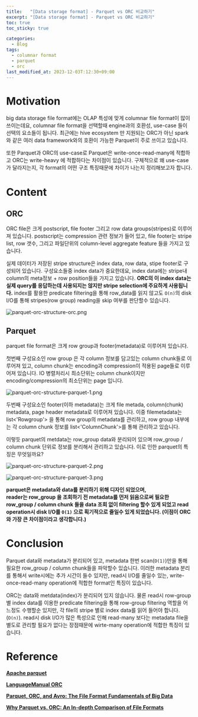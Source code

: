 ```yaml
---
title:   "[Data storage format] - Parquet vs ORC 비교하기"
excerpt: "[Data storage format] - Parquet vs ORC 비교하기"
toc: true
toc_sticky: true

categories:
  - Blog
tags:
  - columnar format
  - parquet
  - orc
last_modified_at: 2023-12-03T:12:30+09:00
---
```

# Motivation

big data storage file format에는 OLAP 특성에 맞게 columnar file format이 많이 쓰이는데요, columnar file format을 선택할때 engine과의 호환성, use-case 들이 선택의 요소들이 됩니다. 최근에는 hive ecosystem 만 지원되는 ORC가 아닌 spark와 같은 여러 data framework와의 호환이 가능한 Parquet이 주로 쓰이고 있습니다.

또한 Parquet과 ORC의 use-case로 Parquet은 write-once-read-many에 적합하고 ORC는 write-heavy 에 적합하다는 차이점이 있습니다.  구체적으로 왜 use-case가 달라지는지, 각 format의 어떤 구조 특징때문에 차이가 나는지 정리해보고자 합니다.

# Content

## ORC

ORC file은 크게 postscript, file footer 그리고 row data groups(stripes)로 이루어져 있습니다.
postscript는 compression 관련 정보가 들어 있고, file footer는 stripe list, row 갯수, 그리고 파일단위의 column-level aggregate feature 들을 가지고 있습니다.

실제 데이터가 저장된 stripe structure은 index data, row data, stipe footer로 구성되어 있습니다. 구성요소들중 index data가 중요한데요,
index data에는 stripe내 column의 meta정보 + row position들을 가지고 있습니다. **ORC의 이 index data는 실제 query를 응답하는데 사용되지는 않지만 stripe selection에 주요하게 사용됩니다.** index를 활용한 predicate filtering을 통해 row_data를 읽지 않고도 `O(n)`의 disk I/O를 통해 stripes(row group) reading을 skip 여부를 판단할수 있습니다.

![parquet-orc-structure-orc.png](https://raw.githubusercontent.com/chaneeh/chaneeh.github.io/master/img/file-format-parquet-orc/parquet-orc-structure-orc.png)

## Parquet

parquet file format은 크게 row group과 footer(metadata)로 이루어져 있습니다.

첫번째 구성요소인 row group 은 각 column 정보를 담고있는 column chunk들로 이루어져 있고, column chunk는 encoding과 compression이 적용된 page들로 이루어져 있습니다. IO 병렬처리시 최소단위는 column chunk이지만 encoding/compression의 최소단위는 page 입니다.

![parquet-orc-structure-parquet-1.png](https://raw.githubusercontent.com/chaneeh/chaneeh.github.io/master/img/file-format-parquet-orc/parquet-orc-structure-parquet-1.png)

두번째 구성요소인 footer(이하 metadata)는 크게 file metada, column(chunk) metadata, page header metadata로 이루어져 있습니다. 이중 filemetadata는 list<'Rowgroup'> 을 통해 row group의 metadata를 관리하고, row group 내부에는 각 column chunk 정보를 list<'ColumnChunk'>를 통해 관리하고 있습니다. 

이렇듯 parquet의 metdata는 row_group data와 분리되어 있으며 row_group / column chunk 단위로 정보를 분리해서 관리하고 있습니다. 이로 인한 parquet의 특징은 무엇일까요?

![parquet-orc-structure-parquet-2.png](https://raw.githubusercontent.com/chaneeh/chaneeh.github.io/master/img/file-format-parquet-orc/parquet-orc-structure-parquet-2.png)

![parquet-orc-structure-parquet-3.png](https://raw.githubusercontent.com/chaneeh/chaneeh.github.io/master/img/file-format-parquet-orc/parquet-orc-structure-parquet-3.png)

**parquet은 metadata와 data를 분리하기 위해 디자인 되었으며,  
reader는 row_group 을 조회하기 전 metadata를 먼저 읽음으로써 필요한 row_group / column chunk 들을 data 조회 없이 filtering 할수 있게 되었고 read operation시 disk I/O를 `O(1)` 으로 획기적으로 줄일수 있게 되었습니다. (이점이 ORC와 가장 큰 차이점이라고 생각합니다.)**

# Conclusion

Parquet data와 metadata가 분리되어 있고, metadata 한번 scan(`O(1)`)만을 통해 필요한 row_group / column chunk들을 파악할수 있습니다. 이러한 metadata 분리를 통해서 write시에는 추가 시간이 들수 있지만, read시 I/O를 줄일수 있는, write-once-read-many operation에 적합한 format인 특징이 있습니다.

ORC는 data와 metdata(index)가 분리되어 있지 않습니다. 물론 read시 row-group별 index data를 이용한 predicate filtering을 통해 row-group filtering 역할을 어느정도 수행할순 있지만,  각 file의 stripe 별로 index data를 읽어 들어야 합니다.(`O(n)`). read시 disk I/O가 많은 특성으로 인해 read-many 보다는 metadata file을 별도로 관리할 필요가 없다는 장점때문에 wirte-many operation에 적합한 특징이 있습니다.

# Reference

[**Apache parquet**](https://parquet.apache.org/docs/file-format/)

[**LanguageManual ORC**](https://cwiki.apache.org/confluence/display/Hive/LanguageManual+ORC)

**[Parquet, ORC, and Avro: The File Format Fundamentals of Big Data](https://www.upsolver.com/blog/the-file-format-fundamentals-of-big-data)**

**[Why Parquet vs. ORC: An In-depth Comparison of File Formats](https://medium.com/@diehardankush/why-parquet-vs-orc-an-in-depth-comparison-of-file-formats-5fc3b5fdac2e)**
